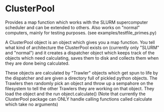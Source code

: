 # ClusterPool

Provides a map function which works with the SLURM supercomputer scheduler and can be extended to others.  Also works on "normal" computers, mainly for testing purposes.  (see examples/testfile_primes.py)

A ClusterPool object is an object which gives you a map function.  You tell what kind of architecture the ClusterPool exists on (currently only "SLURM" and "normal") and it creates a dispatcher object which keeps track of the objects which need calculating, saves them to disk and collects them when they are done being calculated.

These objects are calculated by "Trawler" objects which get spun to life by the dispatcher and are given a directory full of pickled python objects.  The Trawlers then randomly pick an object and throw up a sempahore on the filesystem to tell the other Trawlers they are working on that object.  They load the object and the run object.calculate() (Note that currently the ClusterPool package can ONLY handle calling functions called calculate which take no arguments)

